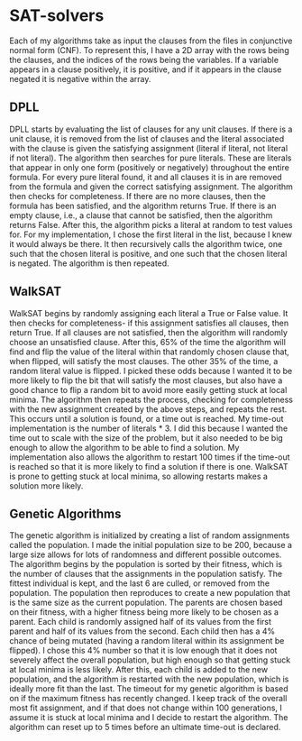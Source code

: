 # SAT-solvers
Each of my algorithms take as input the clauses from the files in conjunctive normal form (CNF). To represent this, I have a 2D array with the rows being the clauses, and the indices of the rows being the variables. 
If a variable appears in a clause positively, it is positive, and if it appears in the clause negated it is negative within the array. 
## DPLL
DPLL starts by evaluating the list of clauses for any unit clauses. If there is a unit clause, it is removed from the list of clauses and the literal associated with the clause is given the satisfying assignment (literal if literal, not literal if not literal). 
The algorithm then searches for pure literals. These are literals that appear in only one form (positively or negatively) throughout the entire formula. For every pure literal found, it and all clauses it is in are removed from the formula and given the correct satisfying assignment. 
The algorithm then checks for completeness. If there are no more clauses, then the formula has been satisfied, and the algorithm returns True. If there is an empty clause, i.e., a clause that cannot be satisfied, then the algorithm returns False.
After this, the algorithm picks a literal at random to test values for. For my implementation, I chose the first literal in the list, because I knew it would always be there. It then recursively calls the algorithm twice, one such that the chosen literal is positive, and one such that the chosen literal is negated. The algorithm is then repeated.

## WalkSAT
WalkSAT begins by randomly assigning each literal a True or False value. It then checks for completeness- if this assignment satisfies all clauses, then return True. 
If all clauses are not satisfied, then the algorithm will randomly choose an unsatisfied clause. After this, 65% of the time the algorithm will find and flip the value of the literal within that randomly chosen clause that, when flipped, will satisfy the most clauses.  The other 35% of the time, a random literal value is flipped.  I picked these odds because I wanted it to be more likely to flip the bit that will satisfy the most clauses, but also have a good chance to flip a random bit to avoid more easily getting stuck at local minima. 
The algorithm then repeats the process, checking for completeness with the new assignment created by the above steps, and repeats the rest. This occurs until a solution is found, or a time out is reached. My time-out implementation is the number of literals * 3. I did this because I wanted the time out to scale with the size of the problem, but it also needed to be big enough to allow the algorithm to be able to find a solution. My implementation also allows the algorithm to restart 100 times if the time-out is reached so that it is more likely to find a solution if there is one. WalkSAT is prone to getting stuck at local minima, so allowing restarts makes a solution more likely.

## Genetic Algorithms
The genetic algorithm is initialized by creating a list of random assignments called the population. I made the initial population size to be 200, because a large size allows for lots of randomness and different possible outcomes. The algorithm begins by the population is sorted by their fitness, which is the number of clauses that the assignments in the population satisfy. The fittest individual is kept, and the last 6 are culled, or removed from the population. The population then reproduces to create a new population that is the same size as the current population. The parents are chosen based on their fitness, with a higher fitness being more likely to be chosen as a parent. Each child is randomly assigned half of its values from the first parent and half of its values from the second. Each child then has a 4% chance of being mutated (having a random literal within its assignment be flipped). I chose this 4% number so that it is low enough that it does not severely affect the overall population, but high enough so that getting stuck at local minima is less likely. After this, each child is added to the new population, and the algorithm is restarted with the new population, which is ideally more fit than the last.
The timeout for my genetic algorithm is based on if the maximum fitness has recently changed. I keep track of the overall most fit assignment, and if that does not change within 100 generations, I assume it is stuck at local minima and I decide to restart the algorithm. The algorithm can reset up to 5 times before an ultimate time-out is declared. 
